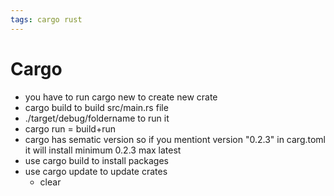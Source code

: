 ```yaml
---
tags: cargo rust
---
```


# Cargo
- you have to run cargo new to create new crate
- cargo build to build src/main.rs file
- ./target/debug/foldername to run it
- cargo run = build+run
- cargo has sematic version so if you mentiont version "0.2.3" in carg.toml it will install minimum 0.2.3 max latest
- use cargo build to install packages
- use cargo update to update crates
	- clear

